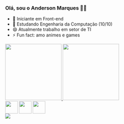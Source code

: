 ### Olá, sou o Anderson Marques 🖖🏻

- 🔭 Iniciante em Front-end
- 🌱 Estudando Engenharia da Computação (10/10)
- 😄 Atualmente trabalho em setor de TI
- ⚡ Fun fact: amo animes e games

<a href="https://github.com/anuraghazra/github-readme-stats">
  <img height=180em src="https://github-readme-stats.vercel.app/api?username=andymarksss&show_icons=true&theme=dark" />
  <img height=180em src="https://github-readme-stats.vercel.app/api/top-langs?username=andymarksss&show_icons=true&langs_count=16&theme=dark" />
</a>

<div>
  <img align="center" alt="" height"30" width="40" src="https://cdn.jsdelivr.net/gh/devicons/devicon/icons/html5/html5-plain.svg">
  <img align="center" alt="" height"30" width="40" src="https://cdn.jsdelivr.net/gh/devicons/devicon/icons/css3/css3-plain.svg">
  <img align="center" alt="" height"30" width="40" src="https://cdn.jsdelivr.net/gh/devicons/devicon/icons/javascript/javascript-plain.svg">
</div>

<div>
  <a href="https://www.linkedin.com/in/anderson-marques-b771681b4/" target="_blank" rel="noopener noreferrer"><img src="https://img.shields.io/badge/-LinkedIn-%230077B5?style=for-the-badge&logo=linkedin&logoColor=white" target="_blank" rel="noopener noreferrer"></a>
</div>

